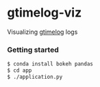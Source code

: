 # gtimelog-viz
Visualizing [gtimelog](https://github.com/gtimelog/gtimelog) logs

### Getting started

```sh
$ conda install bokeh pandas
$ cd app
$ ./application.py
```
